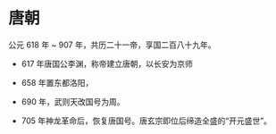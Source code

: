 <!--
 * @Description: 
 * @Author: xieqx
 * @Date: 2022-03-07 12:31:23
 * @LastEditors: xieqx
 * @LastEditTime: 2022-03-07 12:42:50
-->
# 唐朝

公元 618 年 ~ 907 年，共历二十一帝，享国二百八十九年。

- 617 年唐国公李渊，称帝建立唐朝，以长安为京师

- 658 年置东都洛阳，
- 690 年，武则天改国号为周。
- 705 年神龙革命后，恢复唐国号。唐玄宗即位后缔造全盛的“开元盛世”。
